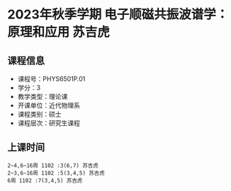 # 2023年秋季学期 电子顺磁共振波谱学：原理和应用 苏吉虎






## 课程信息

- 课程号：PHYS6501P.01
- 学分：3
- 教学类型：理论课
- 开课单位：近代物理系
- 课程类别：硕士
- 课程层次：研究生课程

## 上课时间

```
2~4,6~16周 1102 :3(6,7) 苏吉虎
2~3,6~16周 1102 :5(3,4,5) 苏吉虎
6周 1102 :7(3,4,5) 苏吉虎
```

